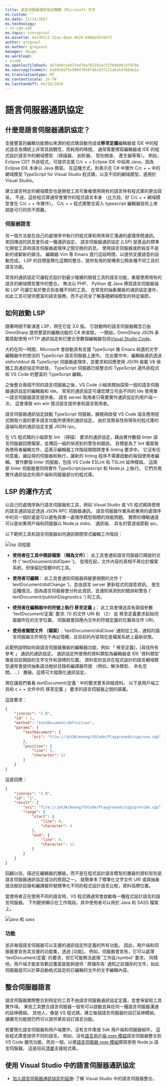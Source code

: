 ```yaml
---
title: 語言伺服器通訊協定概觀 |Microsoft 文件
ms.custom: ''
ms.date: 11/14/2017
ms.technology:
- vs-ide-sdk
ms.topic: conceptual
ms.assetid: 6a7d93c2-31ea-4bae-8b29-6988a567ddf2
author: gregvanl
ms.author: gregvanl
manager: douge
ms.workload:
- vssdk
ms.openlocfilehash: de7de0ce4d37ed74a7d2291ecf2f0db98c07478b
ms.sourcegitcommit: 6a9d5bd75e50947659fd6c837111a6a547884e2a
ms.translationtype: MT
ms.contentlocale: zh-TW
ms.lasthandoff: 04/16/2018
---
```

# <a name="language-server-protocol"></a>語言伺服器通訊協定

## <a name="what-is-the-language-server-protocol"></a>什麼是語言伺服器通訊協定？

支援豐富的編輯功能類似來源的程式碼自動完成或**移至定義**編輯器或 IDE 中的程式語言為傳統上非常具挑戰性，而耗用的時間。 通常需要撰寫編輯器或 IDE 的程式設計語言中的網域模型 （掃描器、 剖析器、 型別檢查、 產生器等等）。 例如，Eclipse CDT 外掛程式，可提供支援 C/c + + Eclipse IDE 中採用 Java，因為 Eclipse IDE 本身以 Java 撰寫。 在這種方式，則表示在 C# 中實作 C/c + + 中的網域模型 TypeScript for Visual Studio 程式碼，以及不同的網域模型，適用於 Visual Studio。

建立語言特定的網域模型也是開發工具可重複使用現有的語言特有程式庫的更加容易。 不過，這些程式庫通常會實作的程式語言本身 （比方說，好 C/c + + 網域模型會在 C/c + + 中實作）。 C/c + + 程式庫整合寫入 typescript 編輯器技術上來說是可行的但不困難。

### <a name="language-servers"></a>伺服器語言

另一個方法是在自己的處理序中執行的程式庫和用來與它溝通的處理序間通訊。 來回傳送的訊息會形成一種通訊協定。 語言伺服器通訊協定 (LSP) 是產品的標準化開發工具和語言伺服器處理序之間交換的訊息。 使用語言伺服器或砍殺並不是新的或嶄新的做法。 編輯器 Vim 等 Emacs 進行這段時間，以提供支援語意的自動完成。 LSP 的目標是簡化這類的整合，提供有用的架構來公開各種不同工具的語言功能。

常見的通訊協定可讓程式設計到最少複雜的開發工具的語言功能，重複使用現有的語言的網域模型實作的整合。 無法以 PHP、 Python 或 Java 撰寫語言伺服器端和 LSP 可讓它易於整合到各種不同的工具。 在常見的抽象層級的通訊協定運作，如此工具可提供豐富的語言服務，而不必完全了解基礎網域模型的特定細節。

## <a name="how-work-on-the-lsp-started"></a>如何啟動 LSP

隨著時間不斷演進 LSP，現在它從 3.0 版。 它啟動時的語言伺服器概念已由 OmniSharp 提供豐富的編輯功能的 C# 來收取。 一開始，OmniSharp JSON 承載搭配使用 HTTP 通訊協定和已整合至數個編輯器包括[Visual Studio Code](https://code.visualstudio.com)。

大約在同一時間，Microsoft 會啟動具有支援 TypeScript 像 Emacs 和適的文字編輯器中的想法的 TypeScript 語言伺服器上運作。 在此實作中，編輯器通訊透過 stdin/stdout 與 TypeScript 伺服器處理序，並要求和回應使用 JSON 裝載 V8 偵錯工具通訊協定所啟發。 TypeScript 伺服器已經整合的 TypeScript 適外掛程式和 VS Code 的豐富的 TypeScript 編輯。

之後整合兩個不同的語言伺服器之後，VS Code 小組來開始探索一般的語言伺服器通訊協定的編輯器和 Ide。 常見的通訊協定可讓您建立可由不同的 Ide 使用單一語言伺服器語言提供者。 語言 server 取用者只需要實作通訊協定的用戶端一次。 這會導致 win win 情況語言提供者和語言取用者。

語言伺服器通訊協定啟動 TypeScript 伺服器，展開與啟發 VS Code 語言應用程式開發介面的更多語言功能所使用的通訊協定。 由於其簡易性和現有的程式庫的遠端叫用的通訊協定支援 JSON rpc。

在 VS 程式碼的小組原型 lint （掃描） 要求的通訊協定，藉由實作數個 linter 語言伺服器回應檔案，並傳回一組的偵測到的警告和錯誤。 目標是為了 lint 檔案做為使用者編輯文件，這表示編輯器工作階段期間將會多 linting 要求中。 它沒有任何意義，讓註冊的伺服器和執行，讓新的 linting 程序不需要啟動的每個使用者編輯。 實作數個 linter 伺服器，包括 VS Code ESLint 和 TSLint 延伸模組。 這兩部 linter 伺服器會同時實作 TypeScript/javascript 和 Node.js 上執行。 它們共用實作通訊協定的用戶端和伺服器部分的程式庫。

## <a name="how-the-lsp-works"></a>LSP 的運作方式

以自己的處理序執行語言伺服器和工具，例如 Visual Studio 或 VS 程式碼與使用的語言通訊協定透過 JSON RPC 伺服器通訊。 語言伺服器作業系統專用的處理序中的另一個好處是可以避免與單一處理序模型相關的效能問題。 實際的傳輸通道可以是如果用戶端和伺服器以 Node.js stdio、 通訊端、 具名的管道或節點 ipc。

以下範例工具和語言伺服器如何通訊期間常式編輯工作階段：

![lsp 流程圖](media/lsp-flow-diagram.png)

* **使用者在工具中開啟檔案 （稱為文件）**： 此工具會通知語言伺服器已開啟的文件 (' textDocument/didOpen ')。 從現在起，文件內容的真相不再位於檔案系統，但保留記憶體中的工具。

* **使用者可編輯**： 此工具會通知伺服器與變更相關的文件 (' textDocument/didChange ')，並由語言 server 更新程式的語意資訊。 發生這種情況，因為語言伺服器會分析此資訊，並通知偵測到的錯誤和警告 (' textDocument/publishDiagnostics ') 的工具。

* **使用者在編輯器中的符號上執行 移至定義 」**： 此工具會傳送具有兩個參數 'textDocument/定義' 要求: (1) 的文件 URI 和 （2） 從 移至定義要求起始伺服器所在的文字位置。 伺服器會回應內文件的符號定義的位置與文件 URI。

* **使用者關閉文件 （檔案）**: 'textDocument/didClose' 通知從工具，通知的語言伺服器文件現在不再記憶體，且目前的內容現在是檔案系統上最新狀態。

此範例說明如何與語言伺服器層級的編輯器功能，例如 「 移至定義]，[尋找所有參考 」 通訊的通訊協定。 通訊協定所使用的資料類型為編輯器或 IDE '資料類型' 像是目前開啟的文字文件和游標的位置。 資料型別並非在程式設計的語言網域模型通常會提供抽象語法樹狀目錄和編譯器符號 （例如，解決類型、 命名空間，...） 層級。這樣可大幅簡化通訊協定。

現在讓我們看看 textDocument/定義 ' 中的要求更多詳細資料。 以下是用戶端工具和 c + + 文件中的 移至定義 」 要求的語言伺服器之間的裝載。

這是要求：

```json
{
    "jsonrpc": "2.0",
    "id" : 1,
    "method": "textDocument/definition",
    "params": {
        "textDocument": {
            "uri": "file:///p%3A/mseng/VSCode/Playgrounds/cpp/use.cpp"
        },
        "position": {
            "line": 3,
            "character": 12
        }
    }
}
```

這是回應：

```json
{
    "jsonrpc": "2.0",
    "id": "1",
    "result": {
        "uri": "file:///p%3A/mseng/VSCode/Playgrounds/cpp/provide.cpp",
        "range": {
            "start": {
                "line": 0,
                "character": 4
            },
            "end": {
                "line": 0,
                "character": 11
            }
        }
    }
}
```

回顧以往，描述在編輯器的層級，而不是在程式設計語言模型的層級的資料型別是語言伺服器通訊協定成功的原因之一。 就簡單多了標準化文字文件 URI 或與抽象語法樹狀目錄和編譯器符號標準化不同的程式設計語言比較，資料指標位置。

當使用者正在使用不同的語言時，VS 程式碼通常會啟動每一種程式設計語言的語言伺服器。 下列範例顯示在工作階段，其中使用者可以用於 Java 和 SASS 檔案上。

![java 和 sass](media/lsp-java-and-sass.png)

### <a name="capabilities"></a>功能

並非每個語言伺服器可以支援的通訊協定所定義的所有功能。 因此，用戶端和伺服器會宣告其支援的功能集，透過 [功能]。 例如，伺服器會宣告，它可以處理 'textDocument/定義' 的要求，但它可能無法處理 '工作區/symbol' 要求。 同樣地，用戶端才能宣告歡迎畫面是能夠提供 ' 將儲存為' 通知之前儲存的文件，如此伺服器就可以計算自動格式設定的已編輯的文件的文字編輯內容。

## <a name="integrating-a-language-server"></a>整合伺服器語言

語言伺服器實際整合到特定的工具不由語言伺服器通訊協定定義，並會保留給工具實作項。 某些工具整合語言伺服器一般有可以啟動並與任何一種語言伺服器溝通的延伸模組。 其他人，像是 VS 程式碼，建立每個語言伺服器的自訂延伸模組，讓擴充功能就仍然可以提供某些自訂語言功能。

若要簡化語言伺服器和用戶端實作，沒有文件庫或 Sdk 用戶端和伺服器組件。 這些程式庫會提供不同的語言。 例如，沒有[語言用戶端 npm 模組](https://www.npmjs.com/package/vscode-languageclient)語言伺服器整合到 VS Code 擴充功能，而另一個，以便[語言伺服器 npm 模組](https://www.npmjs.com/package/vscode-languageserver)撰寫使用 Node.js 語言伺服器。 這是目前[清單](https://github.com/Microsoft/language-server-protocol/wiki/Protocol-Implementations)支援程式庫。

## <a name="using-the-language-server-protocol-in-visual-studio"></a>使用 Visual Studio 中的語言伺服器通訊協定

* [加入語言伺服器通訊協定的延伸](adding-an-lsp-extension.md)-了解 Visual Studio 中的語言伺服器整合。
